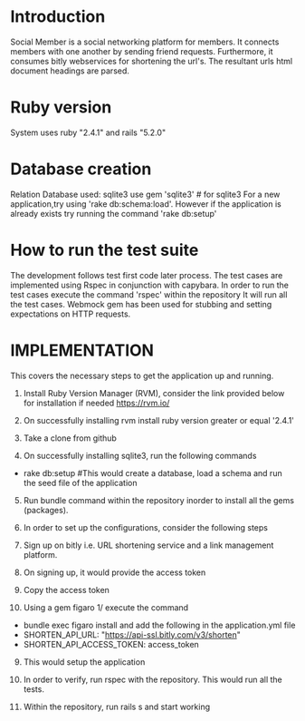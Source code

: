 # Introduction

Social Member is a social networking platform for members. It connects members with one another by sending friend requests. Furthermore, it consumes bitly webservices for shortening the url's.
The resultant urls html document headings are parsed.

# Ruby version
System uses ruby "2.4.1"   and  rails "5.2.0"

# Database creation
Relation Database used: sqlite3
use gem 'sqlite3' # for sqlite3
For a new application,try using 'rake db:schema:load'.
However if the application is already exists try running the command 'rake db:setup'


# How to run the test suite
The development follows test first code later process.
The test cases are implemented using Rspec in conjunction with capybara.
In order to run the test cases execute the command 'rspec' within the repository
It will run all the test cases.
Webmock gem has been used for stubbing and setting expectations on HTTP requests.

# IMPLEMENTATION

This covers the necessary steps to get the application up and running.

1. Install Ruby Version Manager (RVM), consider the link provided below for installation if needed
   https://rvm.io/
2. On successfully installing rvm install ruby version greater or equal '2.4.1'

3. Take a clone from github

4. On successfully installing sqlite3, run the following commands
  * rake db:setup  #This would create a database, load a schema and run the seed file of the application

5. Run bundle command within the repository inorder to install all the gems (packages).

7. In order to set up the configurations, consider the following steps
  1. Sign up on bitly i.e. URL shortening service and a link management platform.
  2. On signing up, it would provide the access token
  3. Copy the access token

8. Using a gem figaro
  1/ execute the command
  * bundle exec figaro install
  and add the following in the application.yml file
  * SHORTEN_API_URL:           "https://api-ssl.bitly.com/v3/shorten"
  * SHORTEN_API_ACCESS_TOKEN:  access_token


9. This would setup the application

10. In order to verify, run rspec with the repository. This would run all the tests.

11. Within the repository, run rails s and start working
